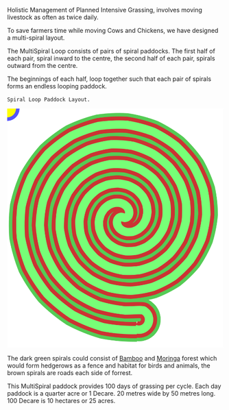
Holistic Management of Planned
Intensive Grassing, involves
moving livestock as often as
twice daily.

To save farmers time while 
moving Cows and Chickens,
we have designed a multi-spiral 
layout.

The MultiSpiral Loop consists
of pairs of spiral paddocks.
The first half of each pair,
spiral inward to the centre,
the second half of each pair,
spirals outward from the centre.

The beginnings of each half,
loop together such that each
pair of spirals forms an 
endless looping paddock.

    Spiral Loop Paddock Layout.
<img src="./multiSpirelLoop.svg?y">

The dark green spirals could consist
of <a href="https://en.m.wikipedia.org/wiki/Bambusa_oldhamii">Bamboo</a> and <a href="https://en.m.wikipedia.org/wiki/Moringa_oleifera">Moringa</a> forest which would
form hedgerows as a fence and
habitat for birds and animals,
the brown spirals are roads each side of
forrest.

This MultiSpiral paddock
provides 100 days of grassing per cycle.
Each day paddock is a quarter acre
or 1 Decare. 20 metres wide by 50 metres long.
100 Decare is 10 hectares or 25 acres.



</pre>
